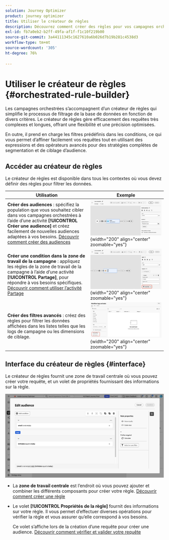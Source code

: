 ```yaml
---
solution: Journey Optimizer
product: journey optimizer
title: Utiliser le créateur de règles
description: Découvrez comment créer des règles pour vos campagnes orchestrées
exl-id: fb7a0eb2-b2ff-49fa-af1f-f1c10f219b00
source-git-commit: 3a44111345c1627610a6b026d7b19b281c4538d3
workflow-type: tm+mt
source-wordcount: '305'
ht-degree: 76%

---
```



# Utiliser le créateur de règles {#orchestrated-rule-builder}

Les campagnes orchestrées s’accompagnent d’un créateur de règles qui simplifie le processus de filtrage de la base de données en fonction de divers critères. Le créateur de règles gère efficacement des requêtes très complexes et longues, offrant une flexibilité et une précision optimisées.

En outre, il prend en charge les filtres prédéfinis dans les conditions, ce qui vous permet d’affiner facilement vos requêtes tout en utilisant des expressions et des opérateurs avancés pour des stratégies complètes de segmentation et de ciblage d’audience.

## Accéder au créateur de règles

Le créateur de règles est disponible dans tous les contextes où vous devez définir des règles pour filtrer les données.

| Utilisation | Exemple |
|  ---  |  ---  |
| **Créer des audiences** : spécifiez la population que vous souhaitez cibler dans vos campagnes orchestrées à l’aide d’une activité **[!UICONTROL Créer une audience]** et créez facilement de nouvelles audiences adaptées à vos besoins. [Découvrir comment créer des audiences](../orchestrated/activities/build-audience.md) | ![Image montrant comment accéder à l’interface de création d’audience](assets/query-access-audience.png){width="200" align="center" zoomable="yes"} |
| **Créer une condition dans la zone de travail de la campagne** : appliquez les règles de la zone de travail de la campagne à l’aide d’une activité **[!UICONTROL Partage]**, pour répondre à vos besoins spécifiques. [Découvrir comment utiliser l’activité Partage](../orchestrated/activities/split.md) | ![Image montrant comment accéder aux options de personnalisation d’un workflow](assets/query-access-split.png){width="200" align="center" zoomable="yes"} |
| **Créer des filtres avancés** : créez des règles pour filtrer les données affichées dans les listes telles que les logs de campagne ou les dimensions de ciblage. | ![Image montrant comment personnaliser les filtres de liste](assets/query-access-advanced-filters.png){width="200" align="center" zoomable="yes"} |

## Interface du créateur de règles {#interface}

Le créateur de règles fournit une zone de travail centrale où vous pouvez créer votre requête, et un volet de propriétés fournissant des informations sur la règle.

![Image montrant l’interface du créateur de règles](assets/rule-builder-interface.png)

* La **zone de travail centrale** est l’endroit où vous pouvez ajouter et combiner les différents composants pour créer votre règle. [Découvrir comment créer une règle](../orchestrated/build-query.md)

* Le volet **[!UICONTROL Propriétés de la règle]** fournit des informations sur votre règle. Il vous permet d’effectuer diverses opérations pour vérifier la règle et vous assurer qu’elle correspond à vos besoins.

  Ce volet s’affiche lors de la création d’une requête pour créer une audience. [Découvrir comment vérifier et valider votre requête](build-query.md#check-and-validate-your-query)
